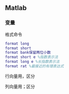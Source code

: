 ## Matlab

### 变量

格式命令

```matlab
format long
format short
format bank保留两位小数
format short e %指数表示法
format long e %长指数表示法
format rat %最接近的有理表达式
```

行向量用，区分

列向量用；区分

